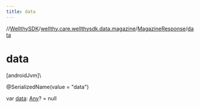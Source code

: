 ```yaml
---
title: data
---
```

//[WellthySDK](../../../index.html)/[wellthy.care.wellthysdk.data.magazine](../index.html)/[MagazineResponse](index.html)/[data](data.html)



# data



[androidJvm]\




@SerializedName(value = "data")



var [data](data.html): [Any](https://kotlinlang.org/api/latest/jvm/stdlib/kotlin/-any/index.html)? = null




